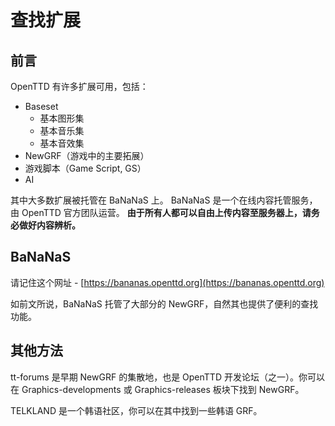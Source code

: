 # 查找扩展

## 前言

OpenTTD 有许多扩展可用，包括：

- Baseset
  - 基本图形集
  - 基本音乐集
  - 基本音效集
- NewGRF（游戏中的主要拓展）
- 游戏脚本（Game Script, GS）
- AI

其中大多数扩展被托管在 BaNaNaS 上。
BaNaNaS 是一个在线内容托管服务，由 OpenTTD 官方团队运营。
**由于所有人都可以自由上传内容至服务器上，请务必做好内容辨析。**

## BaNaNaS

请记住这个网址 - [https://bananas.openttd.org](https://bananas.openttd.org)

如前文所说，BaNaNaS 托管了大部分的 NewGRF，自然其也提供了便利的查找功能。

## 其他方法

tt-forums 是早期 NewGRF 的集散地，也是 OpenTTD 开发论坛（之一）。你可以在 Graphics-developments 或 Graphics-releases 板块下找到 NewGRF。

TELKLAND 是一个韩语社区，你可以在其中找到一些韩语 GRF。
